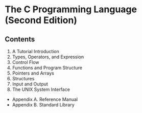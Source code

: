 # The C Programming Language (Second Edition)

## Contents

1. A Tutorial Introduction
2. Types, Operators, and Expression
3. Control Flow
4. Functions and Program Structure
5. Pointers and Arrays
6. Structures
7. Input and Output
8. The UNIX System Interface

- Appendix A. Reference Manual
- Appendix B. Standard Library
